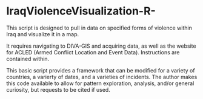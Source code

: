 # IraqViolenceVisualization-R-
This script is designed to pull in data on specified forms of violence within Iraq and visualize it in a map.

It requires navigating to DIVA-GIS and acquiring data, as well as the website for ACLED (Armed Conflict Location and Event Data). 
Instructions are contained within.

This basic script provides a framework that can be modified for a variety of countries, a varierty of dates, and a varieties of incidents.
The author makes this code available to allow for pattern exploration, analysis, and/or general curiosity, but requests to be cited if used.
